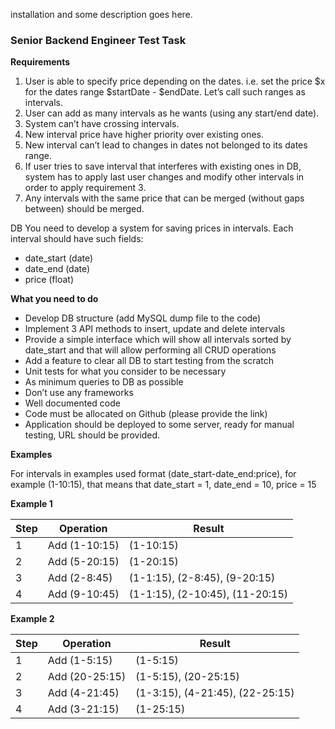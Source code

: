 ﻿installation and some description goes here.


### Senior Backend Engineer Test Task


**Requirements**

1. User is able to specify price depending on the dates. i.e. set the price $x for the
dates range $startDate - $endDate. Let’s call such ranges as intervals.
1. User can add as many intervals as he wants (using any start/end date).
2. System can’t have crossing intervals.
3. New interval price have higher priority over existing ones.
4. New interval can’t lead to changes in dates not belonged to its dates range.
5. If user tries to save interval that interferes with existing ones in DB, system has to apply last user changes and modify other intervals in order to apply requirement 3.
6. Any intervals with the same price that can be merged (without gaps between)
should be merged.


DB
You need to develop a system for saving prices in intervals. Each interval should have
such fields:
* date_start (date)
* date_end (date)
* price (float)




**What you need to do**

* Develop DB structure (add MySQL dump file to the code)
* Implement 3 API methods to insert, update and delete intervals
* Provide a simple interface which will show all intervals sorted by date_start and
that will allow performing all CRUD operations
* Add a feature to clear all DB to start testing from the scratch
* Unit tests for what you consider to be necessary
* As minimum queries to DB as possible
* Don’t use any frameworks
* Well documented code
* Code must be allocated on Github (please provide the link)
* Application should be deployed to some server, ready for manual testing, URL
should be provided.



**Examples**

For intervals in examples used format (date_start-date_end:price), for example
(1-10:15), that means that date_start = 1, date_end = 10, price = 15


**Example 1**


| Step | Operation     | Result                          |
|------|---------------|---------------------------------|
| 1    | Add (1-10:15) | (1-10:15)                       |
| 2    | Add (5-20:15) | (1-20:15)                       |
| 3    | Add (2-8:45)  | (1-1:15), (2-8:45), (9-20:15)   |
| 4    | Add (9-10:45) | (1-1:15), (2-10:45), (11-20:15) |



**Example 2**


| Step | Operation      | Result                          |
|------|----------------|---------------------------------|
| 1    | Add (1-5:15)   | (1-5:15)                        |
| 2    | Add (20-25:15) | (1-5:15), (20-25:15)            |
| 3    | Add (4-21:45)  | (1-3:15), (4-21:45), (22-25:15) |
| 4    | Add (3-21:15)  | (1-25:15)                       |